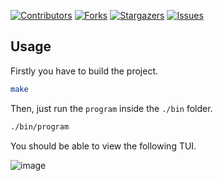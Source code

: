 [![Contributors][contributors-shield]][contributors-url]
[![Forks][forks-shield]][forks-url]
[![Stargazers][stars-shield]][stars-url]
[![Issues][issues-shield]][issues-url]

## Usage

Firstly you have to build the project.

```sh
make
```

Then, just run the `program` inside the `./bin` folder.

```sh
./bin/program
```

You should be able to view the following TUI.

![image](https://github.com/xcalts/oop1-di-uoa/assets/91835528/c1bed0db-2e9e-494e-9332-59d2bab934ff)

[contributors-shield]: https://img.shields.io/github/contributors/xcalts/oop1-di-uoa.svg?style=for-the-badge
[contributors-url]: https://github.com/xcalts/oop1-di-uoa/graphs/contributors
[forks-shield]: https://img.shields.io/github/forks/xcalts/oop1-di-uoa.svg?style=for-the-badge
[forks-url]: https://github.com/xcalts/oop1-di-uoa/network/members
[stars-shield]: https://img.shields.io/github/stars/xcalts/oop1-di-uoa.svg?style=for-the-badge
[stars-url]: https://github.com/xcalts/oop1-di-uoa/stargazers
[issues-shield]: https://img.shields.io/github/issues/xcalts/oop1-di-uoa.svg?style=for-the-badge
[issues-url]: https://github.com/xcalts/oop1-di-uoa/issues
